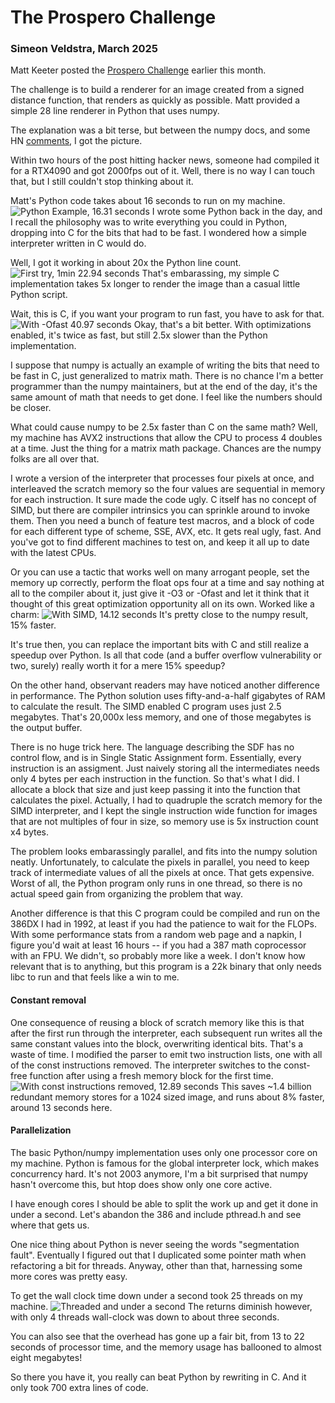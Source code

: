
# The Prospero Challenge
### Simeon Veldstra, March 2025

Matt Keeter posted the [Prospero Challenge](https://www.mattkeeter.com/projects/prospero/)
earlier this month. 

The challenge is to build a renderer for an image created from a signed
distance function, that renders as quickly as possible. Matt provided a simple
28 line renderer in Python that uses numpy. 

The explanation was a bit terse, but between the numpy docs, and some HN
[comments](https://news.ycombinator.com/item?id=43465490), I got the picture.

Within two hours of the post hitting hacker news, someone had compiled it for a
RTX4090 and got 2000fps out of it. Well, there is no way I can touch that, but I
still couldn't stop thinking about it.

Matt's Python code takes about 16 seconds to run on my machine. 
<img src="screenshots/python.png" alt="Python Example, 16.31 seconds">
I wrote some Python back in the day, and I recall the philosophy was to write
everything you could in Python, dropping into C for the bits that had to be
fast. I wondered how a simple interpreter written in C would do.

Well, I got it working in about 20x the Python line count. 
<img src="screenshots/machine-O0.png" alt="First try, 1min 22.94 seconds">
That's embarassing, my simple C implementation takes 5x longer to render the
image than a casual little Python script. 

Wait, this is C, if you want your program to run fast, you have to ask for that.
<img src="screenshots/machine-Ofast.png" alt="With -Ofast 40.97 seconds">
Okay, that's a bit better. With optimizations enabled, it's twice as fast, but
still 2.5x slower than the Python implementation. 

I suppose that numpy is actually an example of writing the bits that need to be
fast in C, just generalized to matrix math. There is no chance I'm a better
programmer than the numpy maintainers, but at the end of the day, it's the same
amount of math that needs to get done. I feel like the numbers should be
closer. 

What could cause numpy to be 2.5x faster than C on the same math? Well, my
machine has AVX2 instructions that allow the CPU to process 4 doubles at a time.
Just the thing for a matrix math package. Chances are the numpy folks are all
over that. 

I wrote a version of the interpreter that processes four pixels at once, and
interleaved the scratch memory so the four values are sequential in memory for
each instruction. It sure made the code ugly. C itself has no concept of SIMD,
but there are compiler intrinsics you can sprinkle around to invoke them. Then
you need a bunch of feature test macros, and a block of code for each different
type of scheme, SSE, AVX, etc. It gets real ugly, fast. And you've got to find
different machines to test on, and keep it all up to date with the latest CPUs. 

Or you can use a tactic that works well on many arrogant people, set the memory
up correctly, perform the float ops four at a time and say nothing at all to the
compiler about it, just give it -O3 or -Ofast and let it think that it thought
of this great optimization opportunity all on its own. Worked like a charm:
<img src="screenshots/machine-dominates-python-with-SIMD.png" alt="With SIMD, 14.12 seconds">
It's pretty close to the numpy result, 15% faster. 

It's true then, you can replace the important bits with C and still
realize a speedup over Python. Is all that code (and a buffer overflow
vulnerability or two, surely) really worth it for a mere 15% speedup? 

On the other hand, observant readers may have noticed another difference in
performance. The Python solution uses fifty-and-a-half gigabytes of RAM to
calculate the result. The SIMD enabled C program uses just 2.5 megabytes. That's
20,000x less memory, and one of those megabytes is the output buffer. 

There is no huge trick here. The language describing the SDF has no control
flow, and is in Single Static Assignment form. Essentially, every instruction
is an assigment. Just naively storing all the intermediates needs only 4 bytes
per each instruction in the function. So that's what I did. I allocate a block that
size and just keep passing it into the function that calculates the pixel.
Actually, I had to quadruple the scratch memory for the SIMD interpreter, and I
kept the single instruction wide function for images that are not multiples of
four in size, so memory use is 5x instruction count x4 bytes. 

The problem looks embarassingly parallel, and fits into the numpy solution
neatly. Unfortunately, to calculate the pixels in parallel, you need to keep
track of intermediate values of all the pixels at once. That gets expensive.
Worst of all, the Python program only runs in one thread, so there is no actual
speed gain from organizing the problem that way. 

Another difference is that this C program could be compiled and run on the
386DX I had in 1992, at least if you had the patience to wait for the FLOPs.
With some performance stats from a random web page and a napkin, I figure you'd
wait at least 16 hours -- if you had a 387 math coprocessor with an FPU. We
didn't, so probably more like a week. I don't know how relevant that is to
anything, but this program is a 22k binary that only needs libc to run and that 
feels like a win to me.

#### Constant removal
One consequence of reusing a block of scratch memory like this is that after the first
run through the interpreter, each subsequent run writes all the same constant values
into the block, overwriting identical bits. That's a waste of time. I modified
the parser to emit two instruction lists, one with all of the const instructions
removed. The interpreter switches to the const-free function after using a
fresh memory block for the first time. 
<img src="screenshots/machine-skip-const.png" alt="With const instructions removed, 12.89 seconds">
This saves ~1.4 billion redundant memory stores for a 1024
sized image, and runs about 8% faster, around 13 seconds here. 


#### Parallelization

The basic Python/numpy implementation uses only one processor core on my
machine. Python is famous for the global interpreter lock, which makes
concurrency hard. It's not 2003 anymore, I'm a bit surprised that numpy hasn't
overcome this, but htop does show only one core active.  

I have enough cores I should be able to split the work up and get it done in under
a second. Let's abandon the 386 and include pthread.h and see where that
gets us.

One nice thing about Python is never seeing the words "segmentation fault".
Eventually I figured out that I duplicated some pointer math when refactoring a
bit for threads. Anyway, other than that, harnessing some more cores was pretty
easy. 

To get the wall clock time down under a second took 25 threads on my
machine. 
<img src="screenshots/machine-under-a-second.png" alt="Threaded and under a second">
The returns diminish however, with only 4 threads wall-clock was down to about
three seconds. 

You can also see that the overhead has gone up a fair bit, from 13 to 22
seconds of processor time, and the memory usage has ballooned to almost eight
megabytes!

So there you have it, you really can beat Python by rewriting in C. 
And it only took 700 extra lines of code. 
